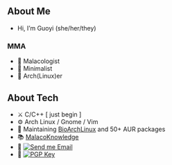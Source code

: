 ## About Me

- Hi, I’m Guoyi (she/her/they)

### **MMA**

- :snail: Malacologist
- :white_heart: Minimalist
- :penguin: Arch(Linux)er


## About Tech

- :crossed_swords: C/C++ [ just begin ]
- :gear: Arch Linux / Gnome / Vim 
- :dna: Maintaining [BioArchLinux](https://github.com/BioArchLinux) and 50+ AUR packages
- :books: [MalacoKnowledge](https://knwl.malacology.net/)
- :email: [![Send me Email](https://img.shields.io/static/v1?label=email&message=guoyizhang@malacology.net&color=blue&style=flat-square)](mailto:guoyizhang@malacology.net)
- :key: [![PGP Key](https://img.shields.io/static/v1?label=PGP&message=B1F96021DB62254D&color=blue&style=flat-square)](https://keys.openpgp.org/search?q=892EBC7DC392DFF9C9C03F1D15F4180E73787863)

<!---
starsareintherose/starsareintherose is a ✨ special ✨ repository because its `README.md` (this file) appears on your GitHub profile.
You can click the Preview link to take a look at your changes.
--->

